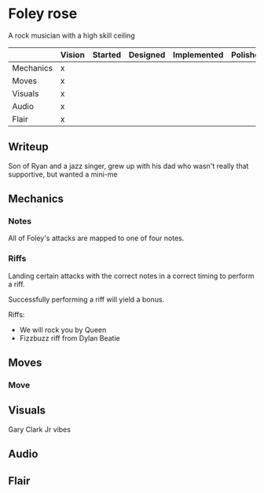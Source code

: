 # Foley rose
A rock musician with a high skill ceiling

|           | Vision | Started | Designed | Implemented | Polished |
| --------- | ------ | ------- | -------- | ----------- | -------- |
| Mechanics | x      |         |          |             |          |
| Moves     | x      |         |          |             |          |
| Visuals   | x      |         |          |             |          |
| Audio     | x      |         |          |             |          |
| Flair     | x      |         |          |             |          |

## Writeup
Son of Ryan and a jazz singer, grew up with his dad who wasn't really that supportive, but wanted a mini-me

## Mechanics

### Notes
All of Foley's attacks are mapped to one of four notes.

### Riffs
Landing certain attacks with the correct notes in a correct timing to perform a riff.

Successfully performing a riff will yield a bonus.

Riffs:
* We will rock you by Queen
* Fizzbuzz riff from Dylan Beatie

## Moves

### Move

## Visuals
Gary Clark Jr vibes

## Audio

## Flair
